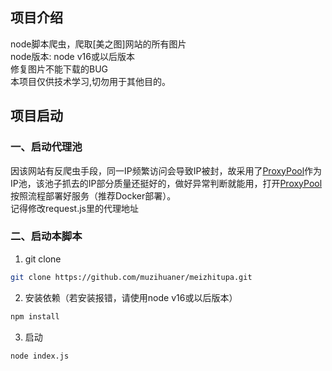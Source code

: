 ## 项目介绍
node脚本爬虫，爬取[美之图]网站的所有图片  
node版本: node v16或以后版本  
修复图片不能下载的BUG  
本项目仅供技术学习,切勿用于其他目的。  

## 项目启动

### 一、启动代理池
因该网站有反爬虫手段，同一IP频繁访问会导致IP被封，故采用了[ProxyPool](https://github.com/jhao104/proxy_pool/tree/master)作为IP池，该池子抓去的IP部分质量还挺好的，做好异常判断就能用，打开[ProxyPool](https://github.com/jhao104/proxy_pool/tree/master)按照流程部署好服务（推荐Docker部署）。  
记得修改request.js里的代理地址

### 二、启动本脚本
1. git clone
```bash
git clone https://github.com/muzihuaner/meizhitupa.git
```

2. 安装依赖（若安装报错，请使用node v16或以后版本）
```bash
npm install
```

3. 启动
```bash
node index.js
```
